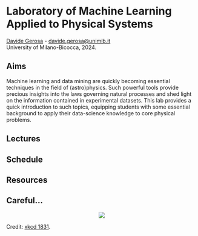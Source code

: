 # Laboratory of Machine Learning Applied to Physical Systems
[Davide Gerosa](https://davidegerosa.com/)  - davide.gerosa@unimib.it  
University of Milano-Bicocca, 2024.

## Aims

Machine learning and data mining are quickly becoming essential techniques in the field of (astro)physics. Such powerful tools provide precious insights into the laws governing natural processes and shed light on the information contained in experimental datasets. This lab provides a quick introduction to such topics, equipping students with some essential background to apply their data-science knowledge to core physical problems.

## Lectures

## Schedule


## Resources



## Careful...

<p align="center">
  <img src="https://imgs.xkcd.com/comics/here_to_help_2x.png" />
</p>

Credit: [xkcd 1831](https://xkcd.com/1831/).
